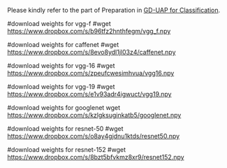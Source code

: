 Please kindly refer to the part of Preparation in [GD-UAP for Classification](https://github.com/val-iisc/GD-UAP/tree/master/classification).

#download weights for vgg-f
#wget https://www.dropbox.com/s/b96tfz2hnthfegm/vgg_f.npy

#download weights for caffenet
#wget https://www.dropbox.com/s/8evo8ydl1jl03z4/caffenet.npy

#download weights for vgg-16
#wget https://www.dropbox.com/s/zpeufcwesimhvua/vgg16.npy

#download weights for vgg-19
#wget https://www.dropbox.com/s/e1v93adr4igwuct/vgg19.npy

#download weights for googlenet
wget https://www.dropbox.com/s/kzlgksuginkatb5/googlenet.npy

#download weights for resnet-50
#wget https://www.dropbox.com/s/o8ay4gjdnu1ktds/resnet50.npy

#download weights for resnet-152
#wget https://www.dropbox.com/s/8bzt5bfvkmz8xr9/resnet152.npy
